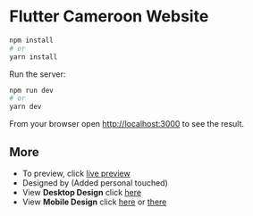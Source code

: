 # Flutter Cameroon Website

```bash
npm install
# or
yarn install
```
Run the server:
```bash
npm run dev
# or
yarn dev
```

From your browser open [http://localhost:3000](http://localhost:3000) to see the result.

## More
- To preview, click
[live preview](https://flutter-website-octopse.vercel.app/)
- Designed by  (Added personal touched)
- View **Desktop Design** click [here](https://github.com/octopse/flutter-website-cmr/raw/main/public/images/DesignDesktop.jpg) 
- View **Mobile Design** click [here](https://github.com/octopse/flutter-website-cmr/raw/main/public/images/DesignMobile.jpg)
or [there](https://github.com/octopse/flutter-website-cmr/blob/main/public/images/DesignMobile.jpg)
